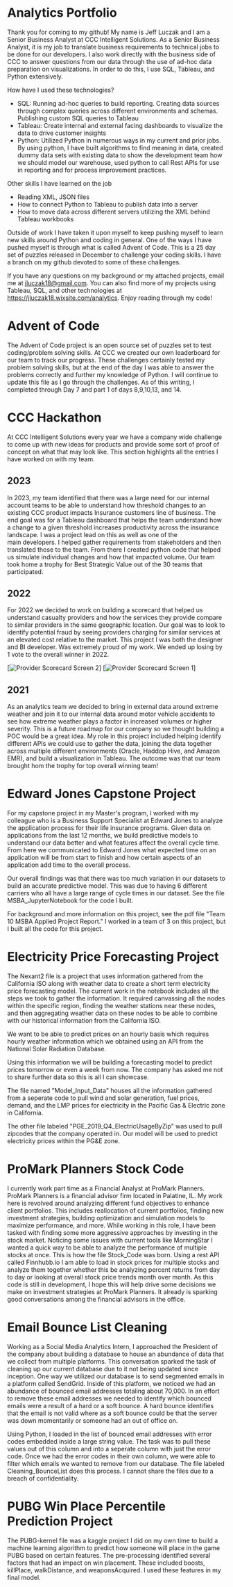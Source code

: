 # Analytics Portfolio
Thank you for coming to my github! My name is Jeff Luczak and I am a Senior Business Analyst at CCC Intelligent Solutions. As a Senior Business Analyst, it is my job to translate business requirements to technical jobs to be done for our developers. I also work directly with the business side of CCC to answer questions from our data through the use of ad-hoc data preparation on visualizations. In order to do this, I use SQL, Tableau, and Python extensively.

How have I used these technologies?
- SQL: Running ad-hoc queries to build reporting. Creating data sources through complex queries across different environments and schemas. Publishing custom SQL queries to Tableau
- Tableau: Create internal and external facing dashboards to visualize the data to drive customer insights
- Python: Utilized Python in numerous ways in my current and prior jobs. By using python, I have built algorithms to find meaning in data, created dummy data sets with existing data to show the development team how we should model our warehouse, used python to call Rest APIs for use in reporting and for process improvement practices.

Other skills I have learned on the job
- Reading XML, JSON files
- How to connect Python to Tableau to publish data into a server
- How to move data across different servers utilizing the XML behind Tableau workbooks

Outside of work I have taken it upon myself to keep pushing myself to learn new skills around Python and coding in general. One of the ways I have pushed myself is through what is called Advent of Code. This is a 25 day set of puzzles released in December to challenge your coding skills. I have a branch on my github devoted to some of these challenges. 

If you have any questions on my background or my attached projects, email me
at jluczak18@gmail.com. You can also find more of my projects using Tableau, SQL, and other technologies at https://jluczak18.wixsite.com/analytics. Enjoy reading through my code!

# Advent of Code
The Advent of Code project is an open source set of puzzles set to test coding/problem solving skills. At CCC we created our own leaderboard for our team to track our progress. These challenges certainly tested my problem solving skills, but at the end of the day I was able to answer the problems correctly and further my knowledge of Python. I will continue to update this file as I go through the challenges. As of this writing, I completed through Day 7 and part 1 of days 8,9,10,13, and 14.

# CCC Hackathon
At CCC Intelligent Solutions every year we have a company wide challenge to come up with new ideas for products and provide some sort of proof of concept on what that may look like. This section highlights all the entries I have worked on with my team.

  ## 2023
  In 2023, my team identified that there was a large need for our internal account teams to be able to understand how threshold changes to an existing CCC product impacts Insurance customers line of business. The    end goal was for a Tableau dashboard that helps the team understand how a change to a given threshold increases productivity across the insurance landscape. I was a project lead on this as well as one of the   
  main developers. I helped gather requirements from stakeholders and then translated those to the team. From there I created python code that helped us simulate individual changes and how that impacted volume. 
  Our team took home a trophy for Best Strategic Value out of the 30 teams that participated.

  ## 2022
  For 2022 we decided to work on building a scorecard that helped us understand casualty providers and how the services they provide compare to similar providers in the same geographic location. Our goal was to 
  look to identify potential fraud by seeing providers charging for similar services at an elevated cost relative to the market. This project I was both the designer and BI developer. Was extremely proud of my 
  work. We ended up losing by 1 vote to the overall winner in 2022.
  
  [![Provider Scorecard Screen 2](https://github.com/jluczak18/AnalyticsPortfolio/blob/7bc65af020a552497d7f0743d99f33b145385bc3/ProviderScorecardScreen2.PNG)]
  [![Provider Scorecard Screen 1](C:\Users\jlucz\Downloads\ProviderScorecardScreen2.png)]
  
  ## 2021
  As an analytics team we decided to bring in external data around extreme weather and join it to our internal data around motor vehicle accidents to see how extreme weather plays a factor in increased volumes or    higher severity. This is a future roadmap for our company so we thought building a POC would be a great idea. My role in this project included helping identify different APIs we could use to gather the data, 
  joining the data together across multiple different environments (Oracle, Haddop Hive, and Amazon EMR), and build a visualization in Tableau. The outcome was that our team brought hom the trophy for top overall 
  winning team!

# Edward Jones Capstone Project
For my capstone project in my Master's program, I worked with my colleague who is a Business Support Specialist at Edward Jones to analyze the application process for their life insurance programs. Given data on applications from the last 12 months, we build predictive models to understand our data better and what features affect the overall cycle time. From here we communicated to Edward Jones what expected time on an application will be from start to finish and how certain aspects of an application add time to the overall process.

Our overall findings was that there was too much variation in our datasets to build an accurate predictive model. This was due to having 6 different carriers who all have a large range of cycle times in our dataset. See the file MSBA_JupyterNotebook for the code I built. 

For background and more information on this project, see the pdf file "Team 10 MSBA Applied Project Report." I worked in a team of 3 on this project, but I built all the code for this project.

# Electricity Price Forecasting Project
The Nexant2 file is a project that uses information gathered from the California ISO along with weather data 
to create a short term electricity price forecasting model. The current work in the notebook includes all the steps we took to gather the information. It required canvassing all the nodes within the specific region, finding the weather stations near these nodes, and then aggregating weather data on these nodes to be able to combine with our historical information from the California ISO.

We want to be able to predict prices on an hourly basis which requires hourly weather information which we obtained using an API
from the National Solar Radiation Database.

Using this information we will be building a forecasting model to predict prices tomorrow or even a week from now. The company has asked me not to share further data so this is all I can showcase.

The file named "Model_Input_Data" houses all the information gathered from a seperate code to pull wind and solar generation,
fuel prices, demand, and the LMP prices for electricity in the Pacific Gas & Electric zone in California. 

The other file labeled "PGE_2019_Q4_ElectricUsageByZip" was used to pull zipcodes that the company operated in. Our model will be 
used to predict electricity prices within the PG&E zone.

# ProMark Planners Stock Code
I currently work part time as a Financial Analyst at ProMark Planners. ProMark Planners is a financial advisor firm located in Palatine, IL. My work here is revolved around analyzing different fund objectives to enhance client portfolios. This includes reallocation of current portfolios, finding new investment strategies, building optimization and simulation models to maximize performance, and more. While working in this role, I have been tasked with finding some more aggressive approaches by investing in the stock market. Noticing some issues with current tools like MorningStar I wanted a quick way to be able to analyze the performance of multiple stocks at once. This is how the file Stock_Code was born. Using a rest API called Finnhubb.io I am able to load in stock prices for multiple stocks and analyze them together whether this be analyzing percent returns from day to day or looking at overall stock price trends month over month. As this code is still in development, I hope this will help drive some decisions we make on investment strategies at ProMark Planners. It already is sparking good conversations among the financial advisors in the office.

# Email Bounce List Cleaning
Working as a Social Media Analytics Intern, I approached the President of the company about building a database to house an abundance of data that we collect from multiple platforms. This conversation sparked the task of cleaning up our current database due to it not being updated since inception. One way we utilized our database is to send segmented emails in a platform called SendGrid. Inside of this platform, we noticed we had an abundance of bounced email addresses totaling about 70,000. In an effort to remove these email addresses we needed to identify which bounced emails were a result of a hard or a soft bounce. A hard bounce identifies that the email is not valid where as a soft bounce could be that the server was down momentarily or someone had an out of office on. 

Using Python, I loaded in the list of bounced email addresses with error codes embedded inside a large string value. The task was to pull these values out of this column and into a seperate column with just the error code. Once we had the error codes in their own column, we were able to filter which emails we wanted to remove from our database. The file labeled Cleaning_BounceList does this process. I cannot share the files due to a breach of confidentiality.

# PUBG Win Place Percentile Prediction Project
The PUBG-kernel file was a kaggle project I did on my own time to build a machine learning algorithm to predict how someone will
place in the game PUBG based on certain features. The pre-processing identified several factors that had an impact on win placement.
These included boosts, killPlace, walkDistance, and weaponsAcquired. I used these features in my final model.
